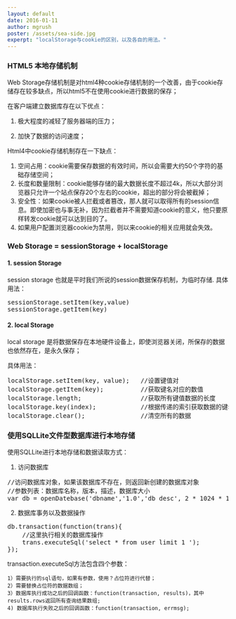 ```yaml
---
layout: default
date: 2016-01-11
author: mgrush
poster: /assets/sea-side.jpg
experpt: "localStorage与cookie的区别，以及各自的用法。"
---
```


### HTML5 本地存储机制
Web Storage存储机制是对html4种cookie存储机制的一个改善，由于cookie存储存在较多缺点，所以html5不在使用cookie进行数据的保存；
	
在客户端建立数据库存在以下优点：

1. 极大程度的减轻了服务器端的压力；
	
2. 加快了数据的访问速度；
	
Html4中cookie存储机制存在一下缺点：

1. 空间占用：cookie需要保存数据的有效时间，所以会需要大约50个字符的基础存储空间；
2. 长度和数量限制：cookie能够存储的最大数据长度不超过4k，所以大部分浏览器只允许一个站点保存20个左右的cookie，超出的部分将会被截掉；
3. 安全性：如果cookie被人拦截或者篡改，那人就可以取得所有的session信息。即使加密也与事无补，因为拦截者并不需要知道cookie的意义，他只要原样转发cookie就可以达到目的了。
4. 如果用户配置浏览器cookie为禁用，则以来cookie的相关应用就会失效。
	
### Web Storage = sessionStorage + localStorage

#### 1. session Storage 

session storage 也就是平时我们所说的session数据保存机制，为临时存储.
具体用法：

<pre>
sessionStorage.setItem(key,value)
sessionStorage.getItem(key)
</pre>

#### 2. local Storage
   
local storage 是将数据保存在本地硬件设备上，即使浏览器关闭，所保存的数据也依然存在，是永久保存；
    
具体用法：

<pre>
localStorage.setItem(key, value);	//设置键值对
localStorage.getItem(key);			//获取键名对应的数值
localStorage.length;				//获取所有键值数据的长度
localStorage.key(index);			//根据传递的索引获取数据的键名，从0开始计算
localStorage.clear();				//清空所有的数据
</pre>

### 使用SQLLite文件型数据库进行本地存储
	
使用SQLLite进行本地存储和数据读取方式：
	
1. 访问数据库

<pre>
//访问数据库对象，如果该数据库不存在，则返回新创建的数据库对象
//参数列表：数据库名称，版本，描述，数据库大小　
var db = openDatebase('dbname','1.0','db desc', 2 * 1024 * 1024);
</pre>

2. 数据库事务以及数据操作

<pre>
db.transaction(function(trans){
	//这里执行相关的数据库操作
	trans.executeSql('select * from user limit 1 ');
});
</pre>


transaction.executeSql方法包含四个参数：
	
	1）需要执行的sql语句，如果有参数，使用？占位符进行代替；
	2）需要替换占位符的数据数组；
	3）数据库执行成功之后的回调函数：function(transaction, results)，其中results.rows返回所有查询结果数组;
	4) 数据库执行失败之后的回调函数：function(transaction, errmsg);
